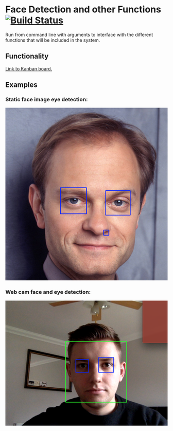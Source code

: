 # Face Detection and other Functions  [![Build Status](https://travis-ci.org/elldi/face_detection.svg?branch=master)](https://travis-ci.org/elldi/face_detection)

Run from command line with arguments to interface with the different functions that will be included in the system.

## Functionality

[Link to Kanban board.](https://github.com/elldi/face_detection/projects/1)

## Examples

### Static face image eye detection:
![Alt text](/img/niles_eyes.jpg?raw=true "Static eye detection")

### Web cam face and eye detection:
![Alt text](/img/real_time.jpg?raw=true "Real Time Face Detection")

